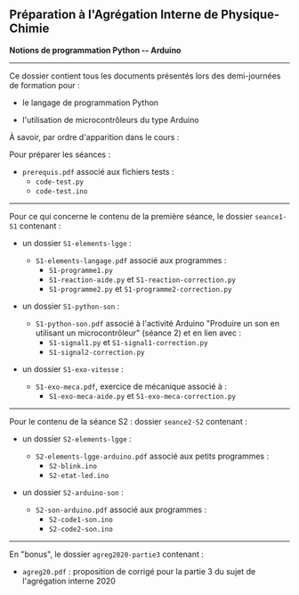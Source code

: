 **Préparation à l'Agrégation Interne de Physique-Chimie**
---------------------------

**Notions de programmation Python -- Arduino**

--------------------------------------

Ce dossier contient tous les documents présentés lors des demi-journées de formation pour  : 

- le langage de programmation Python

- l'utilisation de microcontrôleurs du type Arduino

À savoir, par ordre d'apparition dans le cours : 

Pour préparer les séances : 
- `prerequis.pdf` associé aux fichiers tests : 
	+ `code-test.py`
	+ `code-test.ino`

---------------------------------------

Pour ce qui concerne le contenu de la première séance, le dossier `seance1-S1` contenant : 

- un dossier `S1-elements-lgge` : 
	- `S1-elements-langage.pdf` associé aux programmes : 
		+ `S1-programme1.py`
		+ `S1-reaction-aide.py` et `S1-reaction-correction.py`
		+ `S1-programme2.py` et `S1-programme2-correction.py`

- un dossier `S1-python-son` : 
	- `S1-python-son.pdf` associé à l'activité Arduino "Produire un son en utilisant un microcontrôleur" (séance 2) et en lien avec : 
		+ `S1-signal1.py` et `S1-signal1-correction.py`
		+ `S1-signal2-correction.py`

- un dossier `S1-exo-vitesse` : 
	- `S1-exo-meca.pdf`, exercice de mécanique associé à : 
		+ `S1-exo-meca-aide.py` et `S1-exo-meca-correction.py`

---------------------------------------

Pour le contenu de la séance S2 : dossier `seance2-S2` contenant : 

- un dossier `S2-elements-lgge` : 
	- `S2-elements-lgge-arduino.pdf` associé aux petits programmes : 
		+ `S2-blink.ino`
		+ `S2-etat-led.ino`

- un dossier `S2-arduino-son` : 
	- `S2-son-arduino.pdf` associé aux programmes : 
		+ `S2-code1-son.ino`
		+ `S2-code2-son.ino`

<!--
- un dossier `S2-potar` : 
	- `S2-exo-potar.pdf` associé aux petits programmes : 
		+ `S2-potentiometre1.ino`
		+ `S2-potentiometre2.ino`

- un dossier `S2-condo` : 
	- `S2-charge-condo.pdf` associé aux programmes : 
		+ `S2-charge1.ino` et `S2-correc-charge1.ino`
		+ `S2-charge2.ino`
		+ `S2-exploitation1.py` et `S2-correc-exploitation1.py`
		+ `S2-correc-exploitation2.py`
		+ `S2-decharge1.ino`
		+ `S2-donnees1.csv`
		+ `S2-donnees2.csv`
		+ `S2-tangente.py`
	
- un dossier `S2-condo-bonus` : 
	- `S2-bonus-condo.pdf` associé aux programmes : 
		+ `S2-bonus-correc-etatD13.ino`
		+ `S2-bonus-correc-charge3.ino`
		+ `S2-bonus-donnees3.csv`
-->

---------------------------------------

En "bonus", le dossier `agreg2020-partie3` contenant : 
+ `agreg20.pdf` : proposition de corrigé pour la partie 3 du sujet de l'agrégation interne 2020

